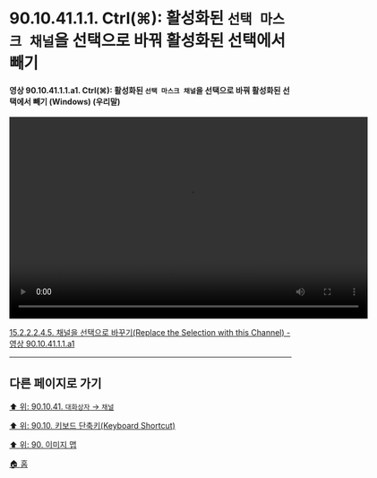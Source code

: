 # 90.10.41.1.1. Ctrl(⌘): 활성화된 `선택 마스크 채널`을 선택으로 바꿔 활성화된 선택에서 빼기

<a id="90-10-41-01-01-a1"></a>

#### 영상 90.10.41.1.1.a1. Ctrl(⌘): 활성화된 `선택 마스크 채널`을 선택으로 바꿔 활성화된 선택에서 빼기 (Windows) (우리말)
<video controls="controls" width="640" height="360" src="https://github.com/wonder13662/gimp/assets/15767104/d9a8eef6-f49a-42dc-b74a-c5a37a8d784b"></video>

[15.2.2.2.4.5. 채널을 선택으로 바꾸기(Replace the Selection with this Channel) - 영상 90.10.41.1.1.a1](./15-02-02-02-04-05-replace_the_selection_with_this_channel.md#90-10-41-01-01-a1)

***

## 다른 페이지로 가기

[⬆️ 위: 90.10.41. `대화상자` → `채널`](./90-10-41-00-dialog-channel.md)

[⬆️ 위: 90.10. 키보드 단축키(Keyboard Shortcut)](./90-10-00-keyboard_shortcut.md)

[⬆️ 위: 90. 이미지 맵](./90-00-image-map.md)

[🏠 홈](./00-home.md)